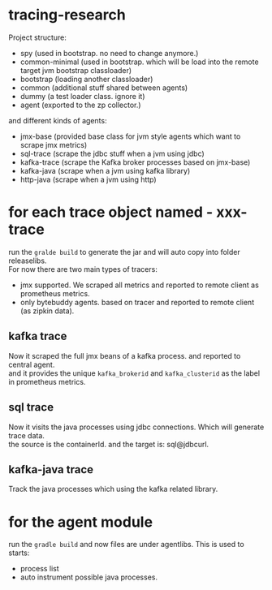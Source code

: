 # tracing-research
Project structure:
- spy (used in bootstrap. no need to change anymore.)
- common-minimal (used in bootstrap. which will be load into the remote target jvm bootstrap classloader)
- bootstrap (loading another classloader)
- common (additional stuff shared between agents)  
- dummy (a test loader class. ignore it)
- agent (exported to the zp collector.)

and different kinds of agents:
- jmx-base (provided base class for jvm style agents which want to scrape jmx metrics)
- sql-trace (scrape the jdbc stuff when a jvm using jdbc)
- kafka-trace (scrape the Kafka broker processes based on jmx-base)
- kafka-java (scrape when a jvm using kafka library)
- http-java (scrape when a jvm using http)

# for each trace object named - xxx-trace
run the `gralde build` to generate the jar and will auto copy into folder releaselibs.<br>
For now there are two main types of tracers:
- jmx supported. We scraped all metrics and reported to remote client as prometheus metrics.
- only bytebuddy agents.  based on tracer and reported to remote client (as zipkin data).

## kafka trace
Now it scraped the full jmx beans of a kafka process. and reported to central agent. <br> 
and it provides the unique `kafka_brokerid` and `kafka_clusterid` as the label in prometheus metrics.

## sql trace
Now it visits the java processes using jdbc connections. Which will generate trace data. <br>
the source is the containerId. and the target is: sql@jdbcurl.

## kafka-java trace
Track the java processes which using the kafka related library.

# for the agent module
run the `gradle build` and now files are under agentlibs. This is used to starts:
- process list
- auto instrument possible java processes.
